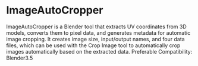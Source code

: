 # ImageAutoCropper
ImageAutoCropper is a Blender tool that extracts UV coordinates from 3D models, converts them to pixel data, and generates metadata for automatic image cropping. It creates image size, input/output names, and four data files, which can be used with the Crop Image tool to automatically crop images automatically based on the extracted data.  Preferable Compatibility: Blender3.5
